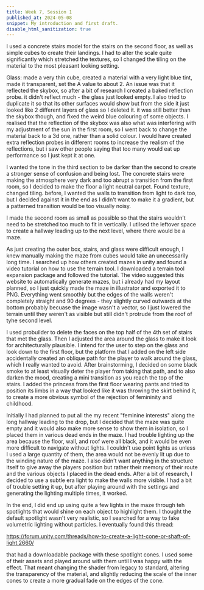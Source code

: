 ```yaml
---
title: Week 7, Session 1
published_at: 2024-05-08
snippet: My introduction and first draft.
disable_html_sanitization: true
---
```


I used a concrete stairs model for the stairs on the second floor, as well as simple cubes to create their landings. I had to alter the scale quite significantly which stretched the textures, so I changed the tiling on the material to the most pleasant looking setting. 

Glass: made a very thin cube, created a material with a very light blue tint, made it transparent, set the A value to about 2. An issue was that it reflected the skybox, so after a bit of research I created a baked reflection probe. it didn't reflect much - the glass just looked empty. I also tried to duplicate it so that its other surfaces would show but from the side it just looked like 2 different layers of glass so I deleted it. it was still better than the skybox though, and fixed the weird blue colouring of some objects. I realised that the reflection of the skybox was also what was interfering with my adjustment of the sun in the first room, so I went back to change the material back to a 3d one, rather than a solid colour. I would have created extra reflection probes in different rooms to increase the realism of the reflections, but i saw other people saying that too many would eat up performance so I just kept it at one.

I wanted the tone in the third section to be darker than the second to create a stronger sense of confusion and being lost. The concrete stairs were making the atmosphere very dark and too abrupt a transition from the first room, so I decided to make the floor a light neutral carpet. Found texture, changed tiling. before, I wanted the walls to transition from light to dark too, but I decided against it in the end as I didn't want to make it a gradient, but a patterned transition would be too visually noisy. 

I made the second room as small as possible so that the stairs wouldn't need to be stretched too much to fit in vertically. I utilsed the leftover space to create a hallway leading up to the next level, where there would be a maze.

As just creating the outer box, stairs, and glass were difficult enough, I knew manually making the maze from cubes would take an unecessarily long time. I searched up how others created mazes in unity and found a video tutorial on how to use the terrain tool. I downloaded a terrain tool expansion package and followed the tutorial. The video suggested this website to automatically generate mazes, but i already had my layout planned, so I just quickly made the maze in illustrator and exported it to PNG. Everything went smoothly but the edges of the walls weren't completely straight and 90 degrees - they slightly curved outwards at the bottom probably becuase the image wasn't a vector, so I just lowered the terrain until they weren't as visible but still didn't protrude from the roof of tyhe second level.

I used probuilder to delete the faces on the top half of the 4th set of stairs that met the glass. Then I adjusted the area around the glass to make it look for architecturally plausible. I intend for the user to step on the glass and look down to the first floor, but the platform that I added on the left side accidentally created an oblique path for the player to walk around the glass, which I really wanted to avoid. After brainstorming, I decided on some black smoke to at least visually deter the player from taking that path, and to also darken the mood, creating a mini transition as you reach the top of the stairs. I added the princess from the first floor wearing pants and tried to position its limbs in a way that looked like it was throwing the skirt behind it, to create a more obvious symbol of the rejection of femininity and childhood. 

Initially I had planned to put all the my recent "feminine interests" along the long hallway leading to the drop, but I decided that the maze was quite empty and it would also make more sense to show them in isolation, so I placed them in various dead ends in the maze. I had trouble lighting up the area because the floor, wall, and roof were all black, and it would be even more difficult to navigate without lights. I couldn't use point lights as unless I used a large quantity of them, the area would not be evenly lit up due to the winding nature of the maze. I also didn't want anything in the structure itself to give away the players position but rather their memory of their route and the various objects I placed in the dead ends. After a bit of research, I decided to use a subtle era light to make the walls more visible. I had a bit of trouble setting it up, but after playing around with the settings and generating the lighting multiple times, it worked. 

In the end, I did end up using quite a few lights in the maze through teh spotlights that would shine on each object to highlight them. I thought the default spotlight wasn't very realistic, so I searched for a way to fake volumetric lighting without particles. I eventually found this thread:

https://forum.unity.com/threads/how-to-create-a-light-cone-or-shaft-of-light.2660/

that had a downloadable package with these spotlight cones. I used some of their assets and played around with them until I was happy with the effect. That meant changing the shader from legacy to standard, altering the transparency of the material, and slightly reducing the scale of the inner cones to create a more gradual fade on the edges of the cone. 




<br><br>